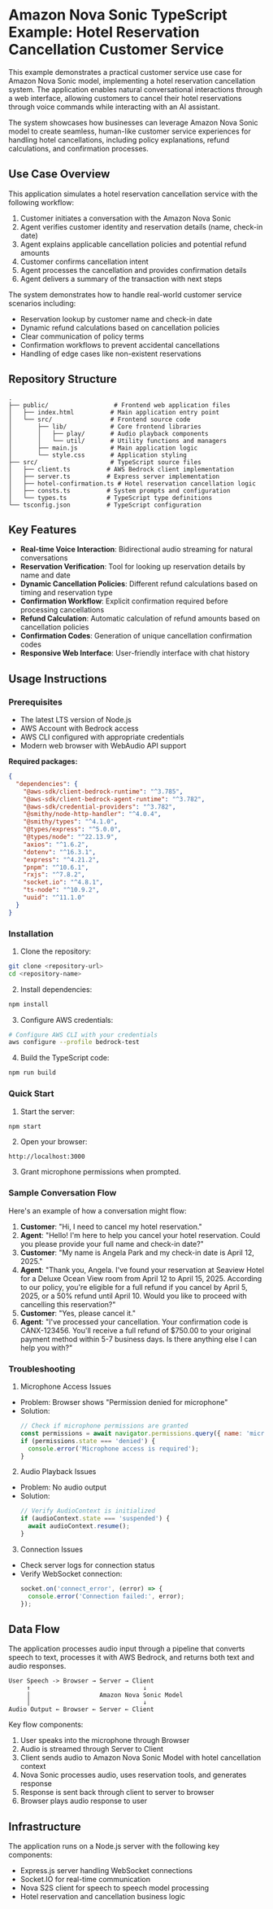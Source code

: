 # Amazon Nova Sonic TypeScript Example: Hotel Reservation Cancellation Customer Service

This example demonstrates a practical customer service use case for Amazon Nova Sonic model, implementing a hotel reservation cancellation system. The application enables natural conversational interactions through a web interface, allowing customers to cancel their hotel reservations through voice commands while interacting with an AI assistant.

The system showcases how businesses can leverage Amazon Nova Sonic model to create seamless, human-like customer service experiences for handling hotel cancellations, including policy explanations, refund calculations, and confirmation processes.

## Use Case Overview

This application simulates a hotel reservation cancellation service with the following workflow:

1. Customer initiates a conversation with the Amazon Nova Sonic
2. Agent verifies customer identity and reservation details (name, check-in date)
3. Agent explains applicable cancellation policies and potential refund amounts
4. Customer confirms cancellation intent
5. Agent processes the cancellation and provides confirmation details
6. Agent delivers a summary of the transaction with next steps

The system demonstrates how to handle real-world customer service scenarios including:
- Reservation lookup by customer name and check-in date
- Dynamic refund calculations based on cancellation policies
- Clear communication of policy terms
- Confirmation workflows to prevent accidental cancellations
- Handling of edge cases like non-existent reservations

## Repository Structure
```
.
├── public/                  # Frontend web application files
│   ├── index.html          # Main application entry point
│   └── src/                # Frontend source code
│       ├── lib/            # Core frontend libraries
│       │   ├── play/       # Audio playback components
│       │   └── util/       # Utility functions and managers
│       ├── main.js         # Main application logic
│       └── style.css       # Application styling
├── src/                    # TypeScript source files
│   ├── client.ts          # AWS Bedrock client implementation
│   ├── server.ts          # Express server implementation
│   ├── hotel-confirmation.ts # Hotel reservation cancellation logic
│   ├── consts.ts          # System prompts and configuration
│   └── types.ts           # TypeScript type definitions
└── tsconfig.json          # TypeScript configuration
```

## Key Features

- **Real-time Voice Interaction**: Bidirectional audio streaming for natural conversations
- **Reservation Verification**: Tool for looking up reservation details by name and date
- **Dynamic Cancellation Policies**: Different refund calculations based on timing and reservation type
- **Confirmation Workflow**: Explicit confirmation required before processing cancellations
- **Refund Calculation**: Automatic calculation of refund amounts based on cancellation policies
- **Confirmation Codes**: Generation of unique cancellation confirmation codes
- **Responsive Web Interface**: User-friendly interface with chat history

## Usage Instructions

### Prerequisites
- The latest LTS version of Node.js
- AWS Account with Bedrock access
- AWS CLI configured with appropriate credentials
- Modern web browser with WebAudio API support

**Required packages:**

```json
{
  "dependencies": {
    "@aws-sdk/client-bedrock-runtime": "^3.785",
    "@aws-sdk/client-bedrock-agent-runtime": "^3.782",
    "@aws-sdk/credential-providers": "^3.782",
    "@smithy/node-http-handler": "^4.0.4",
    "@smithy/types": "^4.1.0",
    "@types/express": "^5.0.0",
    "@types/node": "^22.13.9",
    "axios": "^1.6.2",
    "dotenv": "^16.3.1",
    "express": "^4.21.2",
    "pnpm": "^10.6.1",
    "rxjs": "^7.8.2",
    "socket.io": "^4.8.1",
    "ts-node": "^10.9.2",
    "uuid": "^11.1.0"
  }
}
```

### Installation
1. Clone the repository:
```bash
git clone <repository-url>
cd <repository-name>
```

2. Install dependencies:
```bash
npm install
```

3. Configure AWS credentials:
```bash
# Configure AWS CLI with your credentials
aws configure --profile bedrock-test
```

4. Build the TypeScript code:
```bash
npm run build
```

### Quick Start
1. Start the server:
```bash
npm start
```

2. Open your browser:
```
http://localhost:3000
```

3. Grant microphone permissions when prompted.

### Sample Conversation Flow

Here's an example of how a conversation might flow:

1. **Customer**: "Hi, I need to cancel my hotel reservation."
2. **Agent**: "Hello! I'm here to help you cancel your hotel reservation. Could you please provide your full name and check-in date?"
3. **Customer**: "My name is Angela Park and my check-in date is April 12, 2025."
4. **Agent**: "Thank you, Angela. I've found your reservation at Seaview Hotel for a Deluxe Ocean View room from April 12 to April 15, 2025. According to our policy, you're eligible for a full refund if you cancel by April 5, 2025, or a 50% refund until April 10. Would you like to proceed with cancelling this reservation?"
5. **Customer**: "Yes, please cancel it."
6. **Agent**: "I've processed your cancellation. Your confirmation code is CANX-123456. You'll receive a full refund of $750.00 to your original payment method within 5-7 business days. Is there anything else I can help you with?"

### Troubleshooting
1. Microphone Access Issues
- Problem: Browser shows "Permission denied for microphone"
- Solution: 
  ```javascript
  // Check if microphone permissions are granted
  const permissions = await navigator.permissions.query({ name: 'microphone' });
  if (permissions.state === 'denied') {
    console.error('Microphone access is required');
  }
  ```

2. Audio Playback Issues
- Problem: No audio output
- Solution:
  ```javascript
  // Verify AudioContext is initialized
  if (audioContext.state === 'suspended') {
    await audioContext.resume();
  }
  ```

3. Connection Issues
- Check server logs for connection status
- Verify WebSocket connection:
  ```javascript
  socket.on('connect_error', (error) => {
    console.error('Connection failed:', error);
  });
  ```

## Data Flow
The application processes audio input through a pipeline that converts speech to text, processes it with AWS Bedrock, and returns both text and audio responses.

```ascii
User Speech -> Browser → Server → Client
     ↑                               ↓
     │                   Amazon Nova Sonic Model
     │                               ↓
Audio Output ← Browser ← Server ← Client
```

Key flow components:
1. User speaks into the microphone through Browser
2. Audio is streamed through Server to Client
3. Client sends audio to Amazon Nova Sonic Model with hotel cancellation context
4. Nova Sonic processes audio, uses reservation tools, and generates response
5. Response is sent back through client to server to browser
6. Browser plays audio response to user

## Infrastructure
The application runs on a Node.js server with the following key components:

- Express.js server handling WebSocket connections
- Socket.IO for real-time communication
- Nova S2S client for speech to speech model processing
- Hotel reservation and cancellation business logic
